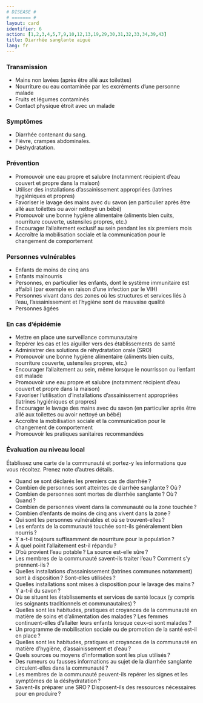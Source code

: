 ```yaml
---
# DISEASE #
# ======= #
layout: card
identifier: 6
action: [1,2,3,4,5,7,9,10,12,13,19,29,30,31,32,33,34,39,43]
title: Diarrhée sanglante aiguë
lang: fr
---
```


### Transmission

- Mains non lavées (après être allé aux toilettes)
- Nourriture ou eau contaminée par les excréments d’une personne malade
- Fruits et légumes contaminés
- Contact physique étroit avec un malade

### Symptômes

- Diarrhée contenant du sang.
- Fièvre, crampes abdominales.
- Déshydratation.

### Prévention

- Promouvoir une eau propre et salubre (notamment récipient d’eau couvert et propre dans la maison)
- Utiliser des installations d’assainissement appropriées (latrines hygiéniques et propres)
-  Favoriser le lavage des mains avec du savon (en particulier après être allé aux toilettes ou avoir nettoyé un bébé)
- Promouvoir une bonne hygiène alimentaire (aliments bien cuits, nourriture couverte, ustensiles propres, etc.)
-	Encourager l’allaitement exclusif au sein pendant les six premiers mois
-	Accroître la mobilisation sociale et la communication pour le changement de comportement

### Personnes vulnérables

- Enfants de moins de cinq ans
- Enfants malnourris
- Personnes, en particulier les enfants, dont le système immunitaire est affaibli (par exemple en raison d’une infection par le VIH)
-  Personnes vivant dans des zones où les structures et services liés à l’eau, l’assainissement et l’hygiène sont de mauvaise qualité
- Personnes âgées

### En cas d’épidémie

-	Mettre en place une surveillance communautaire
- Repérer les cas et les aiguiller vers des établissements de santé
-	Administrer des solutions de réhydratation orale (SRO)
-	Promouvoir une bonne hygiène alimentaire (aliments bien cuits, nourriture couverte, ustensiles propres, etc.)
- Encourager l’allaitement au sein, même lorsque le nourrisson ou l’enfant est malade
- Promouvoir une eau propre et salubre (notamment récipient d’eau couvert et propre dans la maison)
-	Favoriser l’utilisation d’installations d’assainissement appropriées (latrines hygiéniques et propres)
- Encourager le lavage des mains avec du savon (en particulier après être allé aux toilettes ou avoir nettoyé un bébé)
-	Accroître la mobilisation sociale et la communication pour le changement de comportement
- Promouvoir les pratiques sanitaires recommandées

### Évaluation au niveau local

Établissez une carte de la communauté et portez-y les informations que vous récoltez. Prenez note d’autres détails.

- Quand se sont déclarés les premiers cas de diarrhée ?
- Combien de personnes sont atteintes de diarrhée sanglante ? Où ?
-	Combien de personnes sont mortes de diarrhée sanglante ? Où ? Quand ?
- Combien de personnes vivent dans la communauté ou la zone touchée ?
- Combien d’enfants de moins de cinq ans vivent dans la zone ?
-	Qui sont les personnes vulnérables et où se trouvent-elles ?
- Les enfants de la communauté touchée sont-ils généralement bien nourris ?
- Y a-t-il toujours suffisamment de nourriture pour la population ?
- À quel point l’allaitement est-il répandu ?
-	D’où provient l’eau potable ? La source est-elle sûre ?
-	Les membres de la communauté savent-ils traiter l’eau ? Comment s’y prennent-ils ?
-	Quelles installations d’assainissement (latrines communes notamment) sont à disposition ? Sont-elles utilisées ?
-	Quelles installations sont mises à disposition pour le lavage des mains ? Y a-t-il du savon ?
- Où se situent les établissements et services de santé locaux (y compris les soignants traditionnels et communautaires) ?
- Quelles sont les habitudes, pratiques et croyances de la communauté en matière de soins et d’alimentation des malades ? Les femmes continuent-elles d’allaiter leurs enfants lorsque ceux-ci sont malades ?
-	Un programme de mobilisation sociale ou de promotion de la santé est-il en place ?
- Quelles sont les habitudes, pratiques et croyances de la communauté en matière d’hygiène, d’assainissement et d’eau ?
- Quels sources ou moyens d’information sont les plus utilisés ?
- Des rumeurs ou fausses informations au sujet de la diarrhée sanglante circulent-elles dans la communauté ?
-	Les membres de la communauté peuvent-ils repérer les signes et les symptômes de la déshydratation ?
-	Savent-ils préparer une SRO ? Disposent-ils des ressources nécessaires pour en produire ?
